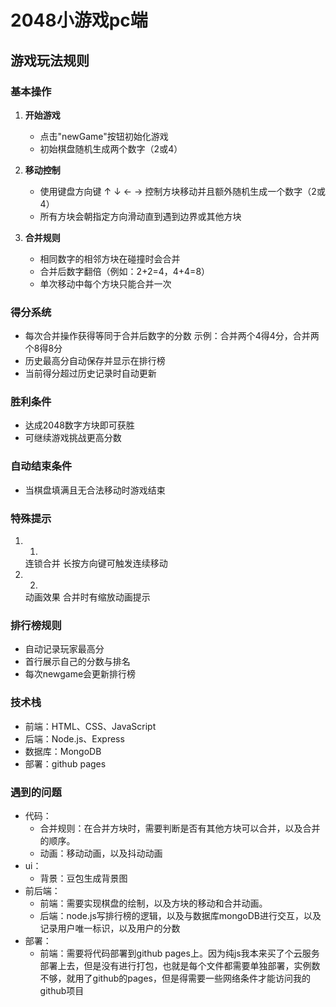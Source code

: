 # 2048小游戏pc端

## 游戏玩法规则

### 基本操作
1. **开始游戏**  
   - 点击"newGame"按钮初始化游戏
   - 初始棋盘随机生成两个数字（2或4）

2. **移动控制**  
   - 使用键盘方向键 ↑ ↓ ← → 控制方块移动并且额外随机生成一个数字（2或4）
   - 所有方块会朝指定方向滑动直到遇到边界或其他方块

3. **合并规则**  
   - 相同数字的相邻方块在碰撞时会合并
   - 合并后数字翻倍（例如：2+2=4，4+4=8）
   - 单次移动中每个方块只能合并一次
   

### 得分系统
- 每次合并操作获得等同于合并后数字的分数 示例：合并两个4得4分，合并两个8得8分
- 历史最高分自动保存并显示在排行榜
- 当前得分超过历史记录时自动更新
### 胜利条件
- 达成2048数字方块即可获胜
- 可继续游戏挑战更高分数
### 自动结束条件
- 当棋盘填满且无合法移动时游戏结束
### 特殊提示
1. 1.
   连锁合并 长按方向键可触发连续移动
2. 2.
   动画效果 合并时有缩放动画提示

### 排行榜规则
- 自动记录玩家最高分
- 首行展示自己的分数与排名
- 每次newgame会更新排行榜
### 技术栈
- 前端：HTML、CSS、JavaScript
- 后端：Node.js、Express
- 数据库：MongoDB
- 部署：github pages
### 遇到的问题
- 代码：
  - 合并规则：在合并方块时，需要判断是否有其他方块可以合并，以及合并的顺序。
  - 动画：移动动画，以及抖动动画
- ui：
  - 背景：豆包生成背景图
- 前后端：
  - 前端：需要实现棋盘的绘制，以及方块的移动和合并动画。
  - 后端：node.js写排行榜的逻辑，以及与数据库mongoDB进行交互，以及记录用户唯一标识，以及用户的分数
- 部署：
  - 前端：需要将代码部署到github pages上。因为纯js我本来买了个云服务部署上去，但是没有进行打包，也就是每个文件都需要单独部署，实例数不够，就用了github的pages，但是得需要一些网络条件才能访问我的github项目
